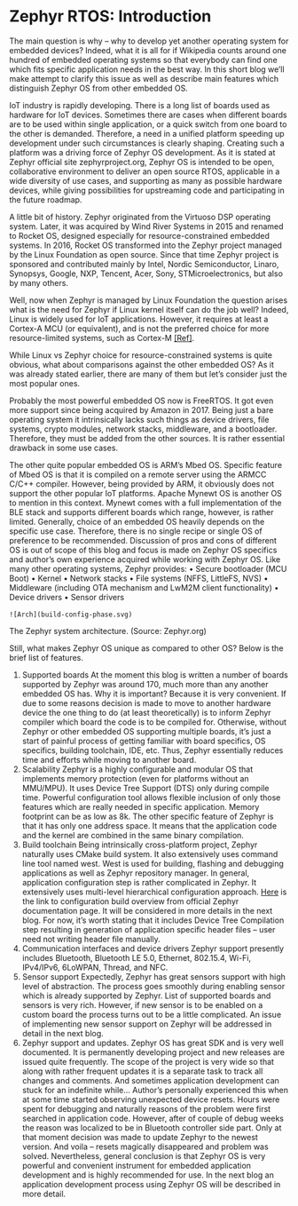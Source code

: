 
# Zephyr RTOS: Introduction

The main question is why – why to develop yet another operating system for embedded devices? Indeed, what it is all for if Wikipedia counts around one hundred of embedded operating systems so that everybody can find one which fits specific application needs in the best way. In this short blog we’ll make attempt to clarify this issue as well as describe main features which distinguish Zephyr OS from other embedded OS.

IoT industry is rapidly developing. There is a long list of boards used as hardware for IoT devices. Sometimes there are cases when different boards are to be used within single application, or a quick switch from one board to the other is demanded. Therefore, a need in a unified platform speeding up development under such circumstances is clearly shaping. Creating such a platform was a driving force of Zephyr OS development. As it is stated at Zephyr official site zephyrproject.org, Zephyr OS is intended to be open, collaborative environment to deliver an open source RTOS, applicable in a wide diversity of use cases, and supporting as many as possible hardware devices, while giving possibilities for upstreaming code and participating in the future roadmap.

A little bit of history. Zephyr originated from the Virtuoso DSP operating system. Later, it was acquired by Wind River Systems in 2015 and renamed to Rocket OS, designed especially for resource-constrained embedded systems. In 2016, Rocket OS transformed into the Zephyr project managed by the Linux Foundation as open source. Since that time Zephyr project is sponsored and contributed mainly by Intel, Nordic Semiconductor, Linaro, Synopsys, Google, NXP, Tencent, Acer, Sony, STMicroelectronics, but also by many others.

Well, now when Zephyr is managed by Linux Foundation the question arises what is the need for Zephyr if Linux kernel itself can do the job well? Indeed, Linux is widely used for IoT applications. However, it requires at least a Cortex-A MCU (or equivalent), and is not the preferred choice for more resource-limited systems, such as Cortex-M [[Ref]](https://www.zephyrproject.org/zephyr-an-operating-system-for-iot).

While Linux vs Zephyr choice for resource-constrained systems is quite obvious, what about comparisons against the other embedded OS? As it was already stated earlier, there are many of them but let’s consider just the most popular ones.

Probably the most powerful embedded OS now is FreeRTOS. It got even more support since being acquired by Amazon in 2017. Being just a bare operating system it intrinsically lacks such things as  device drivers, file systems, crypto modules, network stacks, middleware, and a bootloader. Therefore, they must be added from the other sources. It is rather essential drawback in some use cases.

The other quite popular embedded OS is ARM’s Mbed OS. Specific feature of Mbed OS is that it is compiled on a remote server using the ARMCC C/C++ compiler. However, being provided by ARM, it obviously does not support the other popular IoT platforms.
Apache Mynewt OS is another OS to mention in this context. Mynewt comes with a full implementation of the BLE stack and supports different boards which range, however, is rather limited.
Generally, choice of an embedded OS heavily depends on the specific use case. Therefore, there is no single recipe or single OS of preference to be recommended. Discussion of pros and cons of different OS is out of scope of this blog and focus is made on Zephyr OS specifics and author’s own experience acquired while working with Zephyr OS.
Like many other operating systems, Zephyr provides:
    • Secure bootloader (MCU Boot)
    • Kernel
    • Network stacks
    • File systems (NFFS, LittleFS, NVS)
    • Middleware (including OTA mechanism and LwM2M client functionality)
    • Device drivers
    • Sensor drivers
    
    ![Arch](build-config-phase.svg)

The Zephyr system architecture. (Source: Zephyr.org)


Still, what makes Zephyr OS unique as compared to other OS? Below is the brief list of features.


1. Supported boards
	At the moment this blog is written a number of boards supported by Zephyr was around 170, much more than any another embedded OS has. Why it is important? Because it is very convenient. If due to some reasons decision is made to move to another hardware device the one thing to  do (at least theoretically) is to inform Zephyr compiler which board the code is to be compiled for. Otherwise, without Zephyr or other embedded OS supporting multiple boards, it’s just a start of painful process of getting familiar with board specifics, OS specifics, building toolchain, IDE, etc. Thus, Zephyr essentially reduces time and efforts while moving to another board.
2. Scalability
	Zephyr is a highly configurable and modular OS that implements memory protection (even for platforms without an MMU/MPU). It uses Device Tree Support (DTS) only during compile time. Powerful configuration tool allows flexible inclusion of only those features which are really needed in specific application. Memory footprint can be as low as 8k.
	The other specific feature of Zephyr is that it has only one address space. It means that the application code and the kernel are combined in the same binary compilation. 
3. Build toolchain
	Being intrinsically cross-platform project, Zephyr naturally uses CMake build system. It also extensively uses command line tool named west. West is used for building, flashing and debugging applications as well as Zephyr repository manager.
	In general, application configuration step is rather complicated in Zephyr. It extensively uses multi-level hierarchical configuration approach. [Here](https://docs.zephyrproject.org/latest/guides/build/index.html) is the link to configuration build overview from official Zephyr documentation page. It will be considered in more details in the next blog. For now, it’s worth stating that it includes Device Tree Compilation step resulting in generation of application specific header files – user need not writing header file manually.
4.  Communication interfaces and device drivers
	Zephyr support presently includes Bluetooth, Bluetooth LE 5.0, Ethernet, 802.15.4, Wi-Fi, IPv4/IPv6, 6LoWPAN, Thread, and NFC. 
5. Sensor support
	Expectedly, Zephyr has great sensors support with high level of abstraction. The process goes smoothly during enabling sensor which is already supported by Zephyr. List of supported boards and sensors is very rich. However,  if new sensor is to be enabled on a custom board the process turns out to be a little complicated. An issue of implementing new sensor support on Zephyr will be addressed in detail in the next blog.
6. Zephyr support and updates.
	Zephyr OS has great SDK and is very well documented. It is permanently developing project and new releases are issued quite frequently. The scope of the project is very wide so that along with rather frequent updates it is a separate task to track all changes and comments. And sometimes application development can stuck for an indefinite while… Author’s personally experienced this when at some time started observing unexpected device resets. Hours were spent for debugging and naturally reasons of the problem were first searched in application code. However, after of couple of debug weeks the reason was localized to be in Bluetooth controller side part. Only at that moment decision was made to update Zephyr to the newest version. And voila – resets magically disappeared and problem was solved.
	Nevertheless, general conclusion is that Zephyr OS is very powerful and convenient instrument for embedded application development and is highly recommended for use.
	In the next blog an application development process using Zephyr OS will be described in more detail.

